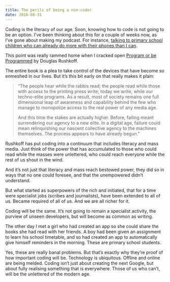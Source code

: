 ```yaml
---
title: The perils of being a non-coder
date: 2016-08-31
---
```


<!--kg-card-begin: html--><p>Coding is the literacy of our age. Soon, knowing how to code is not going to be an option. I’ve been thinking about this for a couple of weeks now, as I’ve gone about making my podcast. For instance, <a href="https://soundcloud.com/thinkdigitalfutures/are-we-doing-the-right-thing-with-tech-in-schools">talking to primary school children who can already do more with their phones than I can</a>.</p>
<p>This point was really rammed home when I cracked open <a href="https://www.bookdepository.com/Program-or-be-Programmed-Douglas-Rushkoff/9781593764265">Program or be Programmed</a> by Douglas Rushkoff.</p>
<p>The entire book is a plea to take control of the devices that have become so enmeshed in our lives. But it’s this bit early on that really makes it plain:</p>
<blockquote>
<p>“The people hear while the rabbis read; the people read while those with access to the printing press write; today we write, while our techno-elite programs. As a result, most of society remains one full dimensional leap of awareness and capability behind the few who manage to monopolize access to the real power of any media age.</p>
<p>And this time the stakes are actually higher. Before, failing meant surrendering our agency to a new elite. In a digital age, failure could mean relinquishing our nascent collective agency to the machines themselves. The process appears to have already begun.”</p>
</blockquote>
<p>Rushkoff has put coding into a continuum that includes literacy and mass media. Just think of the power that has accumulated to those who could read while the masses were unlettered, who could reach everyone while the rest of us shout in the wind.</p>
<p>And it’s not just that literacy and mass reach bestowed power, they did so in ways that no one could foresee, and that the unempowered didn’t understand.</p>
<p>But what started as superpowers of the rich and initiated, that for a time were specialist jobs (scribes and journalists), have been extended to all of us. Became required of all of us. And we are all richer for it.</p>
<p>Coding will be the same. It’s not going to remain a specialist activity, the purview of unseen developers, but will become as common as writing.</p>
<p>The other day I met a girl who had created an app so she could share the books she had read with her friends. A boy had been given an assignment to learn his school timetable, and so had created an app to automatically give himself reminders in the morning. These are primary school students.</p>
<p>Yes, these are really banal problems. But that’s exactly why they’re proof of how important coding will be. Technology is ubiquitous. Offline and online are being melded. Coding isn’t just about creating the next Google, but about fully realising something that is everywhere. Those of us who can’t, will be the unlettered of the modern age.</p>
<!--kg-card-end: html-->